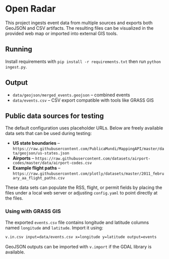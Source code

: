 # Open Radar

This project ingests event data from multiple sources and exports both GeoJSON and CSV artifacts. The resulting files can be visualized in the provided web map or imported into external GIS tools.

## Running

Install requirements with `pip install -r requirements.txt` then run `python ingest.py`.

## Output

- `data/geojson/merged_events.geojson` – combined events
- `data/events.csv` – CSV export compatible with tools like GRASS GIS

## Public data sources for testing

The default configuration uses placeholder URLs. Below are freely available data sets that can be used during testing:

- **US state boundaries** – `https://raw.githubusercontent.com/PublicaMundi/MappingAPI/master/data/geojson/us-states.json`
- **Airports** – `https://raw.githubusercontent.com/datasets/airport-codes/master/data/airport-codes.csv`
- **Example flight paths** – `https://raw.githubusercontent.com/plotly/datasets/master/2011_february_aa_flight_paths.csv`

These data sets can populate the RSS, flight, or permit fields by placing the files under a local web server or adjusting `config.yaml` to point directly at the files.

### Using with GRASS GIS

The exported `events.csv` file contains longitude and latitude columns named `longitude` and `latitude`. Import it using:

```bash
v.in.csv input=data/events.csv x=longitude y=latitude output=events
```

GeoJSON outputs can be imported with `v.import` if the GDAL library is available.

